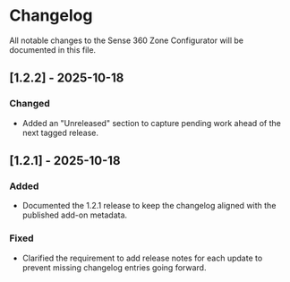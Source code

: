 # Changelog

All notable changes to the Sense 360 Zone Configurator will be documented in this file.

## [1.2.2] - 2025-10-18
### Changed
- Added an "Unreleased" section to capture pending work ahead of the next tagged release.

## [1.2.1] - 2025-10-18

### Added
- Documented the 1.2.1 release to keep the changelog aligned with the published add-on metadata.

### Fixed
- Clarified the requirement to add release notes for each update to prevent missing changelog entries going forward.

